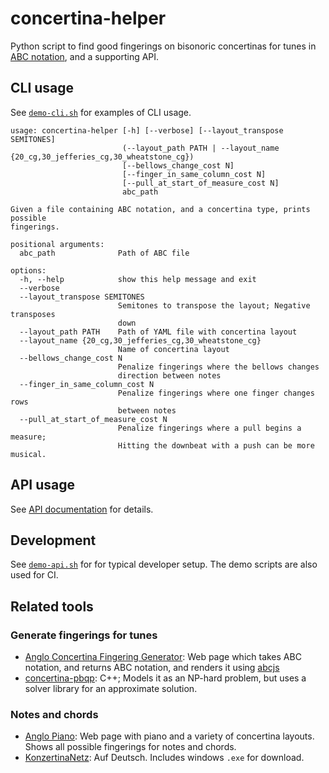# concertina-helper
Python script to find good fingerings on bisonoric concertinas for tunes in
[ABC notation](https://abcnotation.com/), and a supporting API.

## CLI usage

See [`demo-cli.sh`](https://github.com/mccalluc/concertina-helper/blob/main/demo-cli.sh)
for examples of CLI usage.
```
usage: concertina-helper [-h] [--verbose] [--layout_transpose SEMITONES]
                         (--layout_path PATH | --layout_name {20_cg,30_jefferies_cg,30_wheatstone_cg})
                         [--bellows_change_cost N]
                         [--finger_in_same_column_cost N]
                         [--pull_at_start_of_measure_cost N]
                         abc_path

Given a file containing ABC notation, and a concertina type, prints possible
fingerings.

positional arguments:
  abc_path              Path of ABC file

options:
  -h, --help            show this help message and exit
  --verbose
  --layout_transpose SEMITONES
                        Semitones to transpose the layout; Negative transposes
                        down
  --layout_path PATH    Path of YAML file with concertina layout
  --layout_name {20_cg,30_jefferies_cg,30_wheatstone_cg}
                        Name of concertina layout
  --bellows_change_cost N
                        Penalize fingerings where the bellows changes
                        direction between notes
  --finger_in_same_column_cost N
                        Penalize fingerings where one finger changes rows
                        between notes
  --pull_at_start_of_measure_cost N
                        Penalize fingerings where a pull begins a measure;
                        Hitting the downbeat with a push can be more musical.
```

## API usage

See [API documentation](https://mccalluc.github.io/concertina-helper) for details.

## Development

See [`demo-api.sh`](https://github.com/mccalluc/concertina-helper/blob/main/demo-cli.sh)
for for typical developer setup. The demo scripts are also used for CI.

## Related tools

### Generate fingerings for tunes

- [Anglo Concertina Fingering Generator](https://jvandonsel.github.io/fingering/fingering.html): Web page which takes ABC notation, and returns ABC notation, and renders it using [abcjs](https://www.abcjs.net/)
- [concertina-pbqp](https://github.com/resistor/concertina-pbqp): C++; Models it as an NP-hard problem, but uses a solver library for an approximate solution. 

### Notes and chords

- [Anglo Piano](https://anglopiano.com/): Web page with piano and a variety of concertina layouts. Shows all possible fingerings for notes and chords.
- [KonzertinaNetz](https://www.konzertinanetz.de/): Auf Deutsch. Includes windows `.exe` for download.
